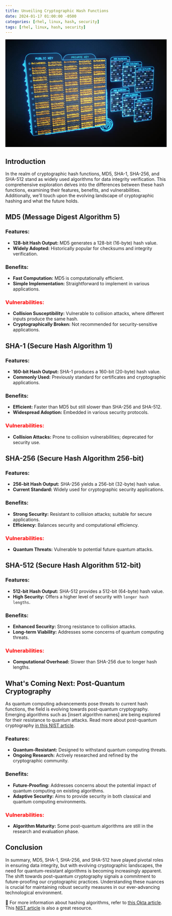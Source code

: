 ```yaml
---
title: Unveiling Cryptographic Hash Functions
date: 2024-01-17 01:00:00 -0500
categories: [rhel, linux, hash, security]
tags: [rhel, linux, hash, security]
---
```


![Unveiling Cryptographic Hash Functions](/assets/img/posts/2024/unveiling_cryptographic_hash_functions/unveiling_cryptographic_hash_functions.jpg)


## Introduction

In the realm of cryptographic hash functions, MD5, SHA-1, SHA-256, and SHA-512 stand as widely used algorithms for data integrity verification. This comprehensive exploration delves into the differences between these hash functions, examining their features, benefits, and vulnerabilities. Additionally, we'll touch upon the evolving landscape of cryptographic hashing and what the future holds.

## MD5 (Message Digest Algorithm 5)

### Features:
- **128-bit Hash Output:** MD5 generates a 128-bit (16-byte) hash value.
- **Widely Adopted:** Historically popular for checksums and integrity verification.

### Benefits:
- **Fast Computation:** MD5 is computationally efficient.
- **Simple Implementation:** Straightforward to implement in various applications.

### <span style="color: red;">Vulnerabilities:</span>
- **Collision Susceptibility:** Vulnerable to collision attacks, where different inputs produce the same hash.
- **Cryptographically Broken:** Not recommended for security-sensitive applications.

## SHA-1 (Secure Hash Algorithm 1)

### Features:
- **160-bit Hash Output:** SHA-1 produces a 160-bit (20-byte) hash value.
- **Commonly Used:** Previously standard for certificates and cryptographic applications.

### Benefits:
- **Efficient:** Faster than MD5 but still slower than SHA-256 and SHA-512.
- **Widespread Adoption:** Embedded in various security protocols.

### <span style="color: red;">Vulnerabilities:</span>
- **Collision Attacks:** Prone to collision vulnerabilities; deprecated for security use.

## SHA-256 (Secure Hash Algorithm 256-bit)

### Features:
- **256-bit Hash Output:** SHA-256 yields a 256-bit (32-byte) hash value.
- **Current Standard:** Widely used for cryptographic security applications.

### Benefits:
- **Strong Security:** Resistant to collision attacks; suitable for secure applications.
- **Efficiency:** Balances security and computational efficiency.

### <span style="color: red;">Vulnerabilities:</span>
- **Quantum Threats:** Vulnerable to potential future quantum attacks.

## SHA-512 (Secure Hash Algorithm 512-bit)

### Features:
- **512-bit Hash Output:** SHA-512 provides a 512-bit (64-byte) hash value.
- **High Security:** Offers a higher level of security with `longer hash lengths`.

### Benefits:
- **Enhanced Security:** Strong resistance to collision attacks.
- **Long-term Viability:** Addresses some concerns of quantum computing threats.

### <span style="color: red;">Vulnerabilities:</span>
- **Computational Overhead:** Slower than SHA-256 due to longer hash lengths.

## What's Coming Next: Post-Quantum Cryptography

As quantum computing advancements pose threats to current hash functions, the field is evolving towards post-quantum cryptography. Emerging algorithms such as [insert algorithm names] are being explored for their resistance to quantum attacks. Read more about post-quantum cryptography [ in this NIST article](https://csrc.nist.gov/projects/post-quantum-cryptography).

### Features:
- **Quantum-Resistant:** Designed to withstand quantum computing threats.
- **Ongoing Research:** Actively researched and refined by the cryptographic community.

### Benefits:
- **Future-Proofing:** Addresses concerns about the potential impact of quantum computing on existing algorithms.
- **Adaptive Security:** Aims to provide security in both classical and quantum computing environments.

### <span style="color: red;">Vulnerabilities:</span>
- **Algorithm Maturity:** Some post-quantum algorithms are still in the research and evaluation phase.

## Conclusion

In summary, MD5, SHA-1, SHA-256, and SHA-512 have played pivotal roles in ensuring data integrity, but with evolving cryptographic landscapes, the need for quantum-resistant algorithms is becoming increasingly apparent. The shift towards post-quantum cryptography signals a commitment to future-proofing our cryptographic practices. Understanding these nuances is crucial for maintaining robust security measures in our ever-advancing technological environment.


📝 For more information about hashing algorithms, refer to [this Okta article](https://www.okta.com/identity-101/hashing-algorithms/). This [NIST article](https://www.nist.gov/cryptography) is also a great resource.


